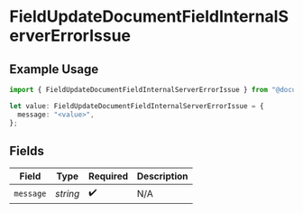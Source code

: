 # FieldUpdateDocumentFieldInternalServerErrorIssue

## Example Usage

```typescript
import { FieldUpdateDocumentFieldInternalServerErrorIssue } from "@documenso/sdk-typescript/models/errors";

let value: FieldUpdateDocumentFieldInternalServerErrorIssue = {
  message: "<value>",
};
```

## Fields

| Field              | Type               | Required           | Description        |
| ------------------ | ------------------ | ------------------ | ------------------ |
| `message`          | *string*           | :heavy_check_mark: | N/A                |